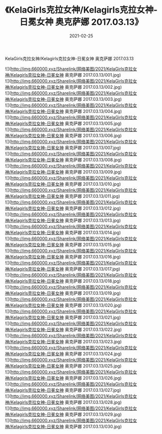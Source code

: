 ﻿---
layout: post
title:  《KelaGirls克拉女神/Kelagirls克拉女神-日冕女神 奥克萨娜 2017.03.13》
date:   2021-02-25
img: http://img.660000.xyz/Sharelink/网络美图/2021/KelaGirls克拉女神/Kelagirls克拉女神-日冕女神 奥克萨娜 2017.03.13/000.jpg
categories: [美女, 清纯, 唯美]
---

KelaGirls克拉女神/Kelagirls克拉女神-日冕女神 奥克萨娜 2017.03.13

 ![](http://img.660000.xyz/Sharelink/网络美图/2021/KelaGirls克拉女神/Kelagirls克拉女神-日冕女神 奥克萨娜 2017.03.13/001.jpg) <br>![](http://img.660000.xyz/Sharelink/网络美图/2021/KelaGirls克拉女神/Kelagirls克拉女神-日冕女神 奥克萨娜 2017.03.13/002.jpg) <br>![](http://img.660000.xyz/Sharelink/网络美图/2021/KelaGirls克拉女神/Kelagirls克拉女神-日冕女神 奥克萨娜 2017.03.13/003.jpg) <br>![](http://img.660000.xyz/Sharelink/网络美图/2021/KelaGirls克拉女神/Kelagirls克拉女神-日冕女神 奥克萨娜 2017.03.13/004.jpg) <br>![](http://img.660000.xyz/Sharelink/网络美图/2021/KelaGirls克拉女神/Kelagirls克拉女神-日冕女神 奥克萨娜 2017.03.13/005.jpg) <br>![](http://img.660000.xyz/Sharelink/网络美图/2021/KelaGirls克拉女神/Kelagirls克拉女神-日冕女神 奥克萨娜 2017.03.13/006.jpg) <br>![](http://img.660000.xyz/Sharelink/网络美图/2021/KelaGirls克拉女神/Kelagirls克拉女神-日冕女神 奥克萨娜 2017.03.13/007.jpg) <br>![](http://img.660000.xyz/Sharelink/网络美图/2021/KelaGirls克拉女神/Kelagirls克拉女神-日冕女神 奥克萨娜 2017.03.13/008.jpg) <br>![](http://img.660000.xyz/Sharelink/网络美图/2021/KelaGirls克拉女神/Kelagirls克拉女神-日冕女神 奥克萨娜 2017.03.13/009.jpg) <br>![](http://img.660000.xyz/Sharelink/网络美图/2021/KelaGirls克拉女神/Kelagirls克拉女神-日冕女神 奥克萨娜 2017.03.13/010.jpg) <br>![](http://img.660000.xyz/Sharelink/网络美图/2021/KelaGirls克拉女神/Kelagirls克拉女神-日冕女神 奥克萨娜 2017.03.13/011.jpg) <br>![](http://img.660000.xyz/Sharelink/网络美图/2021/KelaGirls克拉女神/Kelagirls克拉女神-日冕女神 奥克萨娜 2017.03.13/012.jpg) <br>![](http://img.660000.xyz/Sharelink/网络美图/2021/KelaGirls克拉女神/Kelagirls克拉女神-日冕女神 奥克萨娜 2017.03.13/013.jpg) <br>![](http://img.660000.xyz/Sharelink/网络美图/2021/KelaGirls克拉女神/Kelagirls克拉女神-日冕女神 奥克萨娜 2017.03.13/014.jpg) <br>![](http://img.660000.xyz/Sharelink/网络美图/2021/KelaGirls克拉女神/Kelagirls克拉女神-日冕女神 奥克萨娜 2017.03.13/015.jpg) <br>![](http://img.660000.xyz/Sharelink/网络美图/2021/KelaGirls克拉女神/Kelagirls克拉女神-日冕女神 奥克萨娜 2017.03.13/016.jpg) <br>![](http://img.660000.xyz/Sharelink/网络美图/2021/KelaGirls克拉女神/Kelagirls克拉女神-日冕女神 奥克萨娜 2017.03.13/017.jpg) <br>![](http://img.660000.xyz/Sharelink/网络美图/2021/KelaGirls克拉女神/Kelagirls克拉女神-日冕女神 奥克萨娜 2017.03.13/018.jpg) <br>![](http://img.660000.xyz/Sharelink/网络美图/2021/KelaGirls克拉女神/Kelagirls克拉女神-日冕女神 奥克萨娜 2017.03.13/019.jpg) <br>![](http://img.660000.xyz/Sharelink/网络美图/2021/KelaGirls克拉女神/Kelagirls克拉女神-日冕女神 奥克萨娜 2017.03.13/020.jpg) <br>![](http://img.660000.xyz/Sharelink/网络美图/2021/KelaGirls克拉女神/Kelagirls克拉女神-日冕女神 奥克萨娜 2017.03.13/021.jpg) <br>![](http://img.660000.xyz/Sharelink/网络美图/2021/KelaGirls克拉女神/Kelagirls克拉女神-日冕女神 奥克萨娜 2017.03.13/022.jpg) <br>![](http://img.660000.xyz/Sharelink/网络美图/2021/KelaGirls克拉女神/Kelagirls克拉女神-日冕女神 奥克萨娜 2017.03.13/023.jpg) <br>![](http://img.660000.xyz/Sharelink/网络美图/2021/KelaGirls克拉女神/Kelagirls克拉女神-日冕女神 奥克萨娜 2017.03.13/024.jpg) <br>![](http://img.660000.xyz/Sharelink/网络美图/2021/KelaGirls克拉女神/Kelagirls克拉女神-日冕女神 奥克萨娜 2017.03.13/025.jpg) <br>![](http://img.660000.xyz/Sharelink/网络美图/2021/KelaGirls克拉女神/Kelagirls克拉女神-日冕女神 奥克萨娜 2017.03.13/026.jpg) <br>![](http://img.660000.xyz/Sharelink/网络美图/2021/KelaGirls克拉女神/Kelagirls克拉女神-日冕女神 奥克萨娜 2017.03.13/027.jpg) <br>![](http://img.660000.xyz/Sharelink/网络美图/2021/KelaGirls克拉女神/Kelagirls克拉女神-日冕女神 奥克萨娜 2017.03.13/028.jpg) <br>![](http://img.660000.xyz/Sharelink/网络美图/2021/KelaGirls克拉女神/Kelagirls克拉女神-日冕女神 奥克萨娜 2017.03.13/029.jpg) <br>![](http://img.660000.xyz/Sharelink/网络美图/2021/KelaGirls克拉女神/Kelagirls克拉女神-日冕女神 奥克萨娜 2017.03.13/030.jpg) <br>